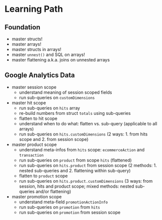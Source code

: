 # Learning Path

## Foundation
 - master structs!
 - master arrays!
 - master structs in arrays!
 - master `unnest()` and SQL on arrays! 
 - master flattening a.k.a. joins on unnested arrays
## Google Analytics Data
 - master session scope
   - understand meaning of session scoped fields
   - run sub-queries on `customDimensions`
 - master hit scope
   - run sub-queries on `hits` array
   - re-build numbers from struct `totals` using sub-queries
   - flatten to hit scope
   - understand when to do what: flatten vs. sub-query (applicable to all arrays)
   - run sub-queries on `hits.customDimensions` (2 ways: 1. from hits scope and 2. from session scope)
 - master product scope
   - understand meta-infos from `hits` scope: `ecommerceAction` and `transaction`
   - run sub-queries on `product` from scope `hits` (flattened)
   - run sub-queries on `hits.product` from session scope (2 methods: 1. nested sub-queries and 2. flattening within sub-query)
   - flatten to `product` scope
   - run sub-queries on `hits.product.customDimensions` (3 ways: from session, hits and product scope; mixed methods: nested sub-queries and/or flattening)
 - master promotion scope
   - understand meta-field `promotionActionInfo`
   - run sub-queries on `promotion` from `hits`
   - run sub-queries on `promotion` from session scope
